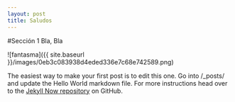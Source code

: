 ```yaml
---
layout: post
title: Saludos
---
```

#Sección 1
Bla, Bla

![fantasma]({{ site.baseurl }}/images/0eb3c083938d4eded336e7c68e742589.png)

The easiest way to make your first post is to edit this one. Go into /_posts/ and update the Hello World markdown file. For more instructions head over to the [Jekyll Now repository](https://github.com/barryclark/jekyll-now) on GitHub.
